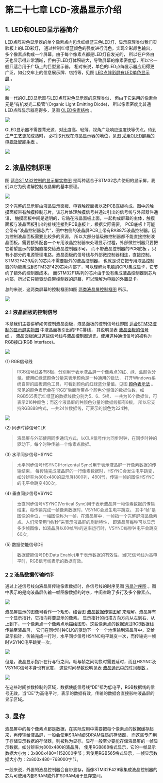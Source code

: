 # 第二十七章 LCD-液晶显示介绍

## 1. LED和OLED显示器简介

LED点阵彩色显示器的单个像素点内包含红绿蓝三色LED灯，显示原理类似我们实验板上的LED彩灯， 通过控制红绿蓝颜色的强度进行混色，实现全彩颜色输出，多个像素点构成一个屏幕。由于每个像素点都是LED灯自发光的， 所以在户外白天也显示得非常清晰，但由于LED灯体积较大，导致屏幕的像素密度低，所以它一般只适合用于广场上的巨型显示器。 相对来说，单色的LED点阵显示器应用得更广泛，如公交车上的信息展示牌、店招等，见图 [LED点阵彩屏有LED单色显示屏](https://doc.embedfire.com/mcu/stm32/f103zhinanzhe/std/zh/latest/book/LCD.html#ledled) 。

![](https://doc.embedfire.com/mcu/stm32/f103zhinanzhe/std/zh/latest/_images/LCD004.jpg)

新一代的OLED显示器与LED点阵彩色显示器的原理类似， 但由于它采用的像素单元是“有机发光二极管”(Organic Light Emitting Diode)， 所以像素密度比普通LED点阵显示器高得多，见图 [OLED像素结构](https://doc.embedfire.com/mcu/stm32/f103zhinanzhe/std/zh/latest/book/LCD.html#oled) 。

![](https://doc.embedfire.com/mcu/stm32/f103zhinanzhe/std/zh/latest/_images/LCD005.jpg)

OLED显示器不需要背光源、对比度高、轻薄、视角广及响应速度快等优点。待到生产工艺更加成熟时， 必将取代现在液晶显示器的地位，见图 [采用OLED屏幕的电视及智能手表](https://doc.embedfire.com/mcu/stm32/f103zhinanzhe/std/zh/latest/book/LCD.html#id4) 。

![](https://doc.embedfire.com/mcu/stm32/f103zhinanzhe/std/zh/latest/_images/LCD006.jpg)

## 2. 液晶控制原理

图 [适合STM32控制的显示屏实物图](https://doc.embedfire.com/mcu/stm32/f103zhinanzhe/std/zh/latest/book/LCD.html#stm32) 是两种适合于STM32芯片使用的显示屏，我们以它为例讲解控制液晶屏的基本原理。

![](https://doc.embedfire.com/mcu/stm32/f103zhinanzhe/std/zh/latest/_images/LCD007.jpeg)

这个完整的显示屏由液晶显示面板、电容触摸面板以及PCB底板构成。图中的触摸面板带有触摸控制芯片，该芯片处理触摸信号并通过引出的信号线与外部器件通讯， 触摸面板中间是透明的，它贴在液晶面板上面，一起构成屏幕的主体，触摸面板与液晶面板引出的排线连接到PCB底板上，根据实际需要， PCB底板上可能会带有“液晶控制器芯片”，图中右侧的液晶屏PCB上带有RA8875液晶控制器。因为控制液晶面板需要比较多的资源， 所以大部分低级微控制器都不能直接控制液晶面板，需要额外配套一个专用液晶控制器来处理显示过程，外部微控制器只要把它希望显示的数据直接交给液晶控制器即可。 而不带液晶控制器的PCB底板 ，只有小部分的电源管理电路，液晶面板的信号线与外部微控制器相连，直接控制。STM32F429系列的芯片不需要额外的液晶控制器， 也就是说它把专用液晶控制器的功能集成到STM32F429芯片内部了，可以理解为电脑的CPU集成显卡，它节约了额外的控制器成本。 而STM32F1系列的芯片由于没有集成液晶控制器到芯片内部，所以它只能驱动自带控制器的屏幕，可以理解为电脑的外置显卡。

总的来说，这两类屏幕的控制框图如图 [两类液晶屏控制框图](https://doc.embedfire.com/mcu/stm32/f103zhinanzhe/std/zh/latest/book/LCD.html#id7) 所示。

![](https://doc.embedfire.com/mcu/stm32/f103zhinanzhe/std/zh/latest/_images/LCD008.jpg)

### 2.1 液晶面板的控制信号

本章我们主要讲解如何控制液晶面板，液晶面板的控制信号线即图 [适合STM32控制的显示屏实物图](https://doc.embedfire.com/mcu/stm32/f103zhinanzhe/std/zh/latest/book/LCD.html#stm32) 中液晶面板引出的FPC排线， 其说明见表 [液晶面板的信号线](https://doc.embedfire.com/mcu/stm32/f103zhinanzhe/std/zh/latest/book/LCD.html#id9) ， 液晶面板通过这些信号线与液晶控制器通讯，使用这种通讯信号的被称为RGB接口(RGB Interface)。

![](https://doc.embedfire.com/mcu/stm32/f103zhinanzhe/std/zh/latest/_images/LCD01.png)

(1) RGB信号线

> RGB信号线各有8根，分别用于表示液晶屏一个像素点的红、绿、蓝颜色分量。使用红绿蓝颜色分量来表示颜色是一种通用的做法， 打开Windows系统自带的画板调色工具，可看到颜色的红绿蓝分量值，见图 [颜色表示法](https://doc.embedfire.com/mcu/stm32/f103zhinanzhe/std/zh/latest/book/LCD.html#id10) 。 常见的颜色表示会在“RGB”后面附带各个颜色分量值的数据位数，如RGB565表示红绿蓝的数据线数分别为5、6、5根， 一共为16个数据位，可表示216种颜色；而这个液晶屏的种颜色分量的数据线都有8根， 所以它支持RGB888格式，一共24位数据线，可表示的颜色为224种。

![](https://doc.embedfire.com/mcu/stm32/f103zhinanzhe/std/zh/latest/_images/LCD009.png)

(2) 同步时钟信号CLK

> 液晶屏与外部使用同步通讯方式，以CLK信号作为同步时钟，在同步时钟的驱动下，每个时钟传输一个像素点数据。

(3) 水平同步信号HSYNC

> 水平同步信号HSYNC(Horizontal Sync)用于表示液晶屏一行像素数据的传输结束， 每传输完成液晶屏的一行像素数据时，HSYNC会发生电平跳变， 如分辨率为800x480的显示屏(800列，480行)，传输一帧的图像HSYNC的电平会跳变480次。

(4) 垂直同步信号VSYNC

> 垂直同步信号VSYNC(Vertical Sync)用于表示液晶屏一帧像素数据的传输结束，每传输完成一帧像素数据时，VSYNC会发生电平跳变。 其中“帧”是图像的单位，一幅图像称为一帧，在液晶屏中，一帧指一个完整屏液晶像素点。人们常常用“帧/秒”来表示液晶屏的刷新特性， 即液晶屏每秒可以显示多少帧图像，如液晶屏以60帧/秒的速率运行时，VSYNC每秒钟电平会跳变60次。

(5) 数据使能信号DE

> 数据使能信号DE(Data Enable)用于表示数据的有效性，当DE信号线为高电平时，RGB信号线表示的数据有效。

### 2.2 液晶数据传输时序

通过上述信号线向液晶屏传输像素数据时，各信号线的时序见图 [液晶时序图](https://doc.embedfire.com/mcu/stm32/f103zhinanzhe/std/zh/latest/book/LCD.html#id12) 。图中表示的是向液晶屏传输一帧图像数据的时序，中间省略了多行及多个像素点。

![](https://doc.embedfire.com/mcu/stm32/f103zhinanzhe/std/zh/latest/_images/LCD010.jpg)

液晶屏显示的图像可看作一个矩形，结合图 [液晶数据传输图解](https://doc.embedfire.com/mcu/stm32/f103zhinanzhe/std/zh/latest/book/LCD.html#id13) 来理解。液晶屏有一个显示指针，它指向将要显示的像素。 显示指针的扫描方向方向从左到右、从上到下，一个像素点一个像素点地描绘图形。这些像素点的数据通过RGB数据线传输至液晶屏， 它们在同步时钟CLK的驱动下一个一个地传输到液晶屏中，交给显示指针，传输完成一行时，水平同步信号HSYNC电平跳变一次，而传输完一帧时VSYNC电平跳变一次。

![](https://doc.embedfire.com/mcu/stm32/f103zhinanzhe/std/zh/latest/_images/LCD011.jpeg)

但是，液晶显示指针在行与行之间，帧与帧之间切换时需要延时，而且HSYNC及VSYNC信号本身也有宽度， 这些时间参数说明见表 [液晶通讯中的时间参数](https://doc.embedfire.com/mcu/stm32/f103zhinanzhe/std/zh/latest/book/LCD.html#id14) 。

![](https://doc.embedfire.com/mcu/stm32/f103zhinanzhe/std/zh/latest/_images/LCD02.png)

在这些时间参数控制的区域，数据使能信号线“DE”都为低电平，RGB数据线的信号无效，当“DE”为高电平时，表示的数据有效，传输的数据会直接影响液晶屏的显示区域。

## 3. 显存

液晶屏中的每个像素点都是数据，在实际应用中需要把每个像素点的数据缓存起来，再传输给液晶屏，一般会使用SRAM或SDRAM性质的存储器， 而这些专门用于存储显示数据的存储器，则被称为显存。显存一般至少要能存储液晶屏的一帧显示数据，如分辨率为800x480的液晶屏， 使用RGB888格式显示，它的一帧显示数据大小为：3x800x480=1152000字节；若使用RGB565格式显示，一帧显示数据大小为：2x800x480=768000字节。

一般来说，外置的液晶控制器会自带显存，而像STM32F429等集成液晶控制器的芯片可使用内部SRAM或外扩SDRAM用于显存空间。
